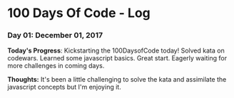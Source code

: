 # 100 Days Of Code - Log

### Day 01: December 01, 2017

**Today's Progress**: Kickstarting the 100DaysofCode today! Solved kata on codewars. Learned some javascript basics. Great start. Eagerly waiting for more challenges in coming days.

**Thoughts:** It's been a little challenging to solve the kata and assimilate the javascript concepts but I'm enjoying it.


